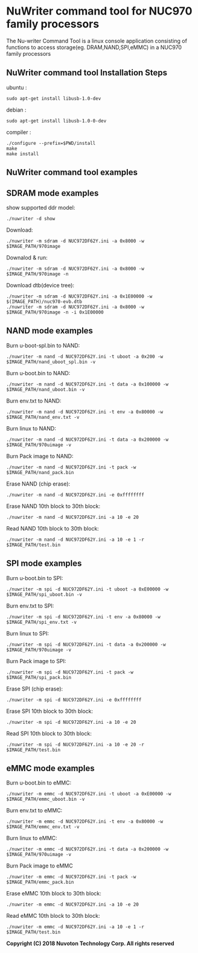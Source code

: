 # NuWriter command tool for NUC970 family processors
The Nu-writer Command Tool is a linux console application consisting of functions 
to access storage(eg. DRAM,NAND,SPI,eMMC) in a NUC970 family processors

## NuWriter command tool Installation Steps
ubuntu : 
```
sudo apt-get install libusb-1.0-dev
```
debian : 
```
sudo apt-get install libusb-1.0-0-dev
```

compiler :
```
./configure --prefix=$PWD/install
make
make install
```
## NuWriter command tool examples

## SDRAM mode examples
show supported ddr model:
```
./nuwriter -d show
```
Download:
```
./nuwriter -m sdram -d NUC972DF62Y.ini -a 0x8000 -w $IMAGE_PATH/970image
```
Downalod & run:
```
./nuwriter -m sdram -d NUC972DF62Y.ini -a 0x8000 -w $IMAGE_PATH/970image -n
```
Download dtb(device tree):
```
./nuwriter -m sdram -d NUC972DF62Y.ini -a 0x1E00000 -w $(IMAGE_PATH)/nuc970-evb.dtb
./nuwriter -m sdram -d NUC972DF62Y.ini -a 0x8000 -w $IMAGE_PATH/970image -n -i 0x1E00000
```
## NAND mode examples
Burn u-boot-spl.bin to NAND:
```
./nuwriter -m nand -d NUC972DF62Y.ini -t uboot -a 0x200 -w $IMAGE_PATH/nand_uboot_spl.bin -v
```
Burn u-boot.bin to NAND:
```
./nuwriter -m nand -d NUC972DF62Y.ini -t data -a 0x100000 -w $IMAGE_PATH/nand_uboot.bin -v
```
Burn env.txt to NAND:
```
./nuwriter -m nand -d NUC972DF62Y.ini -t env -a 0x80000 -w $IMAGE_PATH/nand_env.txt -v
```
Burn linux to NAND:
```
./nuwriter -m nand -d NUC972DF62Y.ini -t data -a 0x200000 -w $IMAGE_PATH/970uimage -v
```
Burn Pack image to NAND:
```
./nuwriter -m nand -d NUC972DF62Y.ini -t pack -w $IMAGE_PATH/nand_pack.bin
```
Erase NAND (chip erase):
```
./nuwriter -m nand -d NUC972DF62Y.ini -e 0xffffffff
```
Erase NAND 10th block to 30th block:
```
./nuwriter -m nand -d NUC972DF62Y.ini -a 10 -e 20
```
Read NAND 10th block to 30th block:
```
./nuwriter -m nand -d NUC972DF62Y.ini -a 10 -e 1 -r $IMAGE_PATH/test.bin
```
## SPI mode examples
Burn u-boot.bin to SPI:
```
./nuwriter -m spi -d NUC972DF62Y.ini -t uboot -a 0xE00000 -w $IMAGE_PATH/spi_uboot.bin -v
```
Burn env.txt to SPI:
```
./nuwriter -m spi -d NUC972DF62Y.ini -t env -a 0x80000 -w $IMAGE_PATH/spi_env.txt -v
```
Burn linux to SPI:
```
./nuwriter -m spi -d NUC972DF62Y.ini -t data -a 0x200000 -w $IMAGE_PATH/970uimage -v
```
Burn Pack image to SPI:
```
./nuwriter -m spi -d NUC972DF62Y.ini -t pack -w $IMAGE_PATH/spi_pack.bin
```
Erase SPI (chip erase):
```
./nuwriter -m spi -d NUC972DF62Y.ini -e 0xffffffff
```
Erase SPI 10th block to 30th block:
```
./nuwriter -m spi -d NUC972DF62Y.ini -a 10 -e 20
```
Read SPI 10th block to 30th block:
```
./nuwriter -m spi -d NUC972DF62Y.ini -a 10 -e 20 -r $IMAGE_PATH/test.bin
```
## eMMC mode examples

Burn u-boot.bin to eMMC:
```
./nuwriter -m emmc -d NUC972DF62Y.ini -t uboot -a 0xE00000 -w $IMAGE_PATH/emmc_uboot.bin -v
```
Burn env.txt to eMMC:
```
./nuwriter -m emmc -d NUC972DF62Y.ini -t env -a 0x80000 -w $IMAGE_PATH/emmc_env.txt -v
```
Burn linux to eMMC:
```
./nuwriter -m emmc -d NUC972DF62Y.ini -t data -a 0x200000 -w $IMAGE_PATH/970uimage -v
```
Burn Pack image to eMMC
```
./nuwriter -m emmc -d NUC972DF62Y.ini -t pack -w $IMAGE_PATH/emmc_pack.bin
```
Erase eMMC 10th block to 30th block:
```
./nuwriter -m emmc -d NUC972DF62Y.ini -a 10 -e 20
```
Read eMMC 10th block to 30th block:
```
./nuwriter -m emmc -d NUC972DF62Y.ini -a 10 -e 1 -r $IMAGE_PATH/test.bin
```
**Copyright (C) 2018 Nuvoton Technology Corp. All rights reserved**


